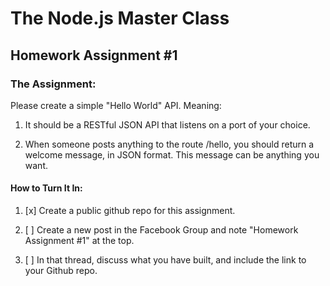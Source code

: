 # The Node.js Master Class

## Homework Assignment #1

### The Assignment:

Please create a simple "Hello World" API. Meaning:

1. It should be a RESTful JSON API that listens on a port of your choice.

2. When someone posts anything to the route /hello, you should return a welcome message, in JSON format. This message can be anything you want.

#### How to Turn It In:

1. [x] Create a public github repo for this assignment.

2. [ ] Create a new post in the Facebook Group and note "Homework Assignment #1" at the top.

3. [ ] In that thread, discuss what you have built, and include the link to your Github repo.
